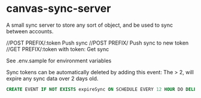 # canvas-sync-server
A small sync server to store any sort of object, and be used to sync between accounts.

//POST PREFIX/:token Push sync
//POST PREFIX/ Push sync to new token
//GET  PREFIX/:token with token: Get sync

See .env.sample for environment variables

Sync tokens can be automatically deleted by adding this event: The > 2, will expire any sync data over 2 days old.


```sql
CREATE EVENT IF NOT EXISTS expireSync ON SCHEDULE EVERY 12 HOUR DO DELETE FROM sync WHERE TIMESTAMPDIFF(DAY, created, NOW()) > 2
```